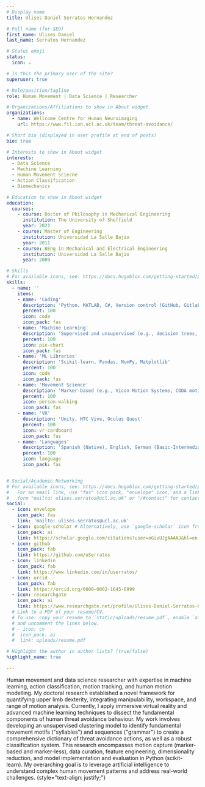 ```yaml
---
# Display name
title: Ulises Daniel Serratos Hernandez

# Full name (for SEO)
first_name: Ulises Daniel
last_name: Serratos Hernandez

# Status emoji
status:
  icon: ☕️

# Is this the primary user of the site?
superuser: true

# Role/position/tagline
role: Human Movement | Data Science | Researcher

# Organizations/Affiliations to show in About widget
organizations:
  - name: Wellcome Centre for Human Neuroimaging
    url: https://www.fil.ion.ucl.ac.uk/team/threat-avoidance/

# Short bio (displayed in user profile at end of posts)
bio: true

# Interests to show in About widget
interests:
  - Data Science
  - Machine Learning
  - Human Movement Sciecne
  - Action Classification
  - Biomechanics

# Education to show in About widget
education:
  courses:
    - course: Doctor of Philosophy in Mechanical Engineering
      institution: The University of Sheffield
      year: 2021
    - course: Master of Engineering
      institution: Universidad La Salle Bajio
      year: 2011
    - course: BEng in Mechanical and Electrical Engineering
      institution: Universidad La Salle Bajio
      year: 2009

# Skills
# For available icons, see: https://docs.hugoblox.com/getting-started/page-builder/#icons
skills:
  - name: ''  
    items:
    - name: 'Coding'
      description: 'Python, MATLAB, C#, Version control (GitHub, Gitlab, Bitbucket)'
      percent: 100
      icon: code
      icon_pack: fas
    - name: 'Machine Learning'
      description: 'Supervised and unsupervised (e.g., decision trees, random forest, regression, bayes, density-based, hierarchical, and k-means)'
      percent: 100
      icon: pie-chart
      icon_pack: fas
    - name: 'ML Libraries'
      description: 'Scikit-learn, Pandas, NumPy, Matplotlib'
      percent: 100
      icon: code
      icon_pack: fas
    - name: 'Movement Science'
      description: 'Marker-based (e.g., Vicon Motion Systems, CODA motion), and marker-less (Openpose, DeepLabCut, OpenCV), Action Classification, Motion Modelling'
      percent: 100
      icon: person-walking
      icon_pack: fas
    - name: 'VR'
      description: 'Unity, HTC Vive, Oculus Quest'
      percent: 100
      icon: vr-cardboard
      icon_pack: fas
    - name: 'Languages'
      description: 'Spanish (Native), English, German (Basic-Intermediate)'
      percent: 100
      icon: language
      icon_pack: fas


# Social/Academic Networking
# For available icons, see: https://docs.hugoblox.com/getting-started/page-builder/#icons
#   For an email link, use "fas" icon pack, "envelope" icon, and a link in the
#   form "mailto: ulises.serratos@ucl.ac.uk" or "/#contact" for contact widget.
social:
  - icon: envelope
    icon_pack: fas
    link: 'mailto: ulises.serratos@ucl.ac.uk'
  - icon: google-scholar # Alternatively, use `google-scholar` icon from `ai` icon pack
    icon_pack: ai
    link: https://scholar.google.com/citations?user=oGivUJgAAAAJ&hl=en
  - icon: github
    icon_pack: fab
    link: https://github.com/uSerratos
  - icon: linkedin
    icon_pack: fab
    link: https://www.linkedin.com/in/userratos/
  - icon: orcid
    icon_pack: fab
    link: https://orcid.org/0000-0002-1645-6999
  - icon: researchgate
    icon_pack: ai
    link: https://www.researchgate.net/profile/Ulises-Daniel-Serratos-Hernandez
  # Link to a PDF of your resume/CV.
  # To use: copy your resume to `static/uploads/resume.pdf`, enable `ai` icons in `params.yaml`,
  # and uncomment the lines below.
  # - icon: cv
  #  icon_pack: ai
  #  link: uploads/resume.pdf

# Highlight the author in author lists? (true/false)
highlight_name: true

---
```


Human movement and data science researcher with expertise in machine learning, action classification, motion tracking, and human motion modelling. My doctoral research established a novel framework for quantifying upper limb dexterity, integrating manipulability, workspace, and range of motion analysis. Currently, I apply immersive virtual reality and advanced machine learning techniques to dissect the fundamental components of human threat avoidance behaviour. My work involves developing an unsupervised clustering model to identify fundamental movement motifs ("syllables") and sequences ("grammar") to create a comprehensive dictionary of threat avoidance actions, as well as a robust classification system. This research encompasses motion capture (marker-based and marker-less), data curation, feature engineering, dimensionality reduction, and model implementation and evaluation in Python (scikit-learn). My overarching goal is to leverage artificial intelligence to understand complex human movement patterns and address real-world challenges.
{style="text-align: justify;"}

